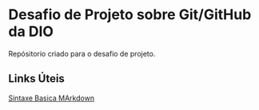 # Desafio de Projeto sobre Git/GitHub da DIO
Repósitorio criado para o desafio de projeto.

## Links Úteis
[Sintaxe Basica MArkdown](https://www.markdownguide.org/)
